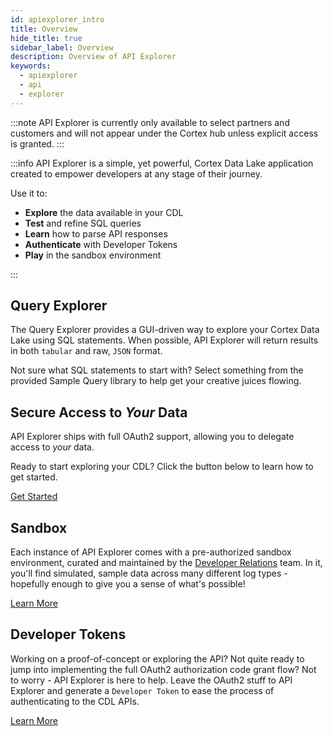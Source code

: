 ```yaml
---
id: apiexplorer_intro
title: Overview
hide_title: true
sidebar_label: Overview
description: Overview of API Explorer
keywords:
  - apiexplorer
  - api
  - explorer
---
```


:::note
API Explorer is currently only available to select partners and customers and will not appear under the Cortex hub unless explicit access is granted.
:::

:::info
API Explorer is a simple, yet powerful, Cortex Data Lake application created to empower developers at any stage of their journey.

Use it to:

- **Explore** the data available in your CDL
- **Test** and refine SQL queries
- **Learn** how to parse API responses
- **Authenticate** with Developer Tokens
- **Play** in the sandbox environment

:::

## Query Explorer

The Query Explorer provides a GUI-driven way to explore your Cortex Data Lake using SQL statements. When possible, API Explorer will return results in both `tabular` and raw, `JSON` format.

Not sure what SQL statements to start with? Select something from the provided Sample Query library to help get your creative juices flowing.

## Secure Access to _Your_ Data

API Explorer ships with full OAuth2 support, allowing you to delegate access to _your_ data.

Ready to start exploring your CDL? Click the button below to learn how to get started.

<a className="button button--outline button--primary" href="/docs/data_lake/learn/apiexplorer_authorization">
Get Started
</a>

## Sandbox

Each instance of API Explorer comes with a pre-authorized sandbox environment, curated and maintained by the [Developer Relations](https://medium.com/palo-alto-networks-developer-blog/introducing-developer-relations-at-palo-alto-networks-c9b4a8817c4) team. In it, you'll find simulated, sample data across many different log types - hopefully enough to give you a sense of what's possible!

<a className="button button--outline button--primary" href="/docs/data_lake/learn/sandbox_data">
Learn More
</a>

## Developer Tokens

Working on a proof-of-concept or exploring the API? Not quite ready to jump into implementing the full OAuth2 authorization code grant flow? Not to worry - API Explorer is here to help. Leave the OAuth2 stuff to API Explorer and generate a `Developer Token` to ease the process of authenticating to the CDL APIs.

<a className="button button--outline button--primary" href="/docs/data_lake/learn/developer_tokens">
Learn More
</a>
